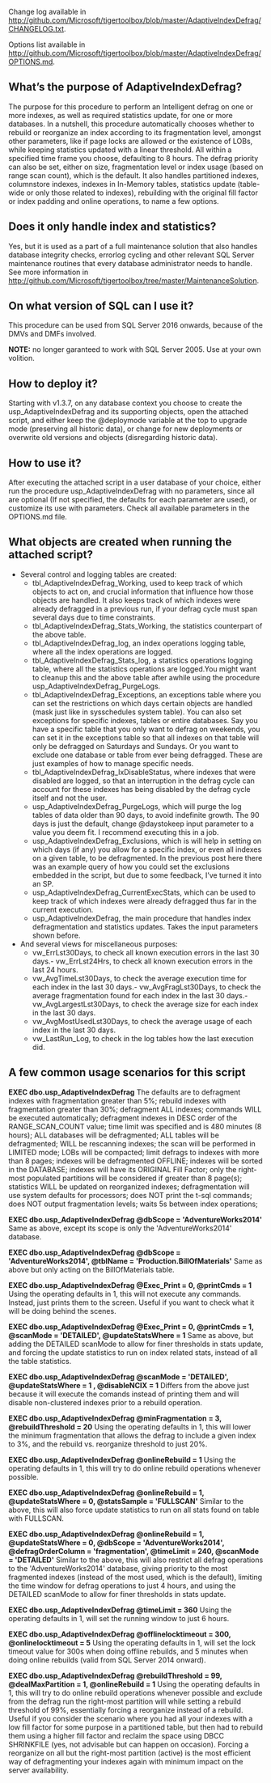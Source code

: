 Change log available in http://github.com/Microsoft/tigertoolbox/blob/master/AdaptiveIndexDefrag/CHANGELOG.txt.

Options list available in http://github.com/Microsoft/tigertoolbox/blob/master/AdaptiveIndexDefrag/OPTIONS.md.

## What’s the purpose of AdaptiveIndexDefrag?
The purpose for this procedure to perform an Intelligent defrag on one or more indexes, as well as required statistics update, for one or more databases. In a nutshell, this procedure automatically chooses whether to rebuild or reorganize an index according to its fragmentation level, amongst other parameters, like if page locks are allowed or the existence of LOBs, while keeping statistics updated with a linear threshold. All within a specified time frame you choose, defaulting to 8 hours. The defrag priority can also be set, either on size, fragmentation level or index usage (based on range scan count), which is the default. It also handles partitioned indexes, columnstore indexes, indexes in In-Memory tables, statistics update (table-wide or only those related to indexes), rebuilding with the original fill factor or index padding and online operations, to name a few options.

## Does it only handle index and statistics?
Yes, but it is used as a part of a full maintenance solution that also handles database integrity checks, errorlog cycling and other relevant SQL Server maintenance routines that every database administrator needs to handle. See more information in http://github.com/Microsoft/tigertoolbox/tree/master/MaintenanceSolution.

## On what version of SQL can I use it?
This procedure can be used from SQL Server 2016 onwards, because of the DMVs and DMFs involved.

**NOTE:** no longer garanteed to work with SQL Server 2005. Use at your own volition.

## How to deploy it?
Starting with v1.3.7, on any database context you choose to create the usp_AdaptiveIndexDefrag and its supporting objects, open the attached script, and either keep the @deploymode variable at the top to upgrade mode (preserving all historic data), or change for new deployments or overwrite old versions and objects (disregarding historic data).

## How to use it?
After executing the attached script in a user database of your choice, either run the procedure usp_AdaptiveIndexDefrag with no parameters, since all are optional (If not specified, the defaults for each parameter are used), or customize its use with parameters. Check all available parameters in the OPTIONS.md file.

## What objects are created when running the attached script?

- Several control and logging tables are created:
  - tbl_AdaptiveIndexDefrag_Working, used to keep track of which objects to act on, and crucial information that influence how those objects are handled. It also keeps track of which indexes were already defragged in a previous run, if your defrag cycle must span several days due to time constraints.
  - tbl_AdaptiveIndexDefrag_Stats_Working, the statistics counterpart of the above table.
  - tbl_AdaptiveIndexDefrag_log, an index operations logging table, where all the index operations are logged.
  - tbl_AdaptiveIndexDefrag_Stats_log, a statistics operations logging table, where all the statistics operations are logged.You might want to cleanup this and the above table after awhile using the procedure usp_AdaptiveIndexDefrag_PurgeLogs.
  - tbl_AdaptiveIndexDefrag_Exceptions, an exceptions table where you can set the restrictions on which days certain objects are handled (mask just like in sysschedules system table). You can also set exceptions for specific indexes, tables or entire databases. Say you have a specific table that you only want to defrag on weekends, you can set it in the exceptions table so that all indexes on that table will only be defragged on Saturdays and Sundays. Or you want to exclude one database or table from ever being defragged. These are just examples of how to manage specific needs.
  - tbl_AdaptiveIndexDefrag_IxDisableStatus, where indexes that were disabled are logged, so that an interruption in the defrag cycle can account for these indexes has being disabled by the defrag cycle itself and not the user.
  - usp_AdaptiveIndexDefrag_PurgeLogs, which will purge the log tables of data older than 90 days, to avoid indefinite growth. The 90 days is just the default, change @daystokeep input parameter to a value you deem fit. I recommend executing this in a job.
  - usp_AdaptiveIndexDefrag_Exclusions, which is will help in setting on which days (if any) you allow for a specific index, or even all indexes on a given table, to be defragmented. In the previous post here there was an example query of how you could set the exclusions embedded in the script, but due to some feedback, I’ve turned it into an SP.
  - usp_AdaptiveIndexDefrag_CurrentExecStats, which can be used to keep track of which indexes were already defragged thus far in the current execution.
  - usp_AdaptiveIndexDefrag, the main procedure that handles index defragmentation and statistics updates. Takes the input parameters shown before.
- And several views for miscellaneous purposes:
  - vw_ErrLst30Days, to check all known execution errors in the last 30 days.- vw_ErrLst24Hrs, to check all known execution errors in the last 24 hours.
  - vw_AvgTimeLst30Days, to check the average execution time for each index in the last 30 days.- vw_AvgFragLst30Days, to check the average fragmentation found for each index in the last 30 days.- vw_AvgLargestLst30Days, to check the average size for each index in the last 30 days.
  - vw_AvgMostUsedLst30Days, to check the average usage of each index in the last 30 days.
  - vw_LastRun_Log, to check in the log tables how the last execution did.

## A few common usage scenarios for this script

**EXEC dbo.usp_AdaptiveIndexDefrag**
The defaults are to defragment indexes with fragmentation greater than 5%; rebuild indexes with fragmentation greater than 30%; defragment ALL indexes; commands WILL be executed automatically; defragment indexes in DESC order of the RANGE_SCAN_COUNT value; time limit was specified and is 480 minutes (8 hours); ALL databases will be defragmented; ALL tables will be defragmented; WILL be rescanning indexes; the scan will be performed in LIMITED mode; LOBs will be compacted; limit defrags to indexes with more than 8 pages; indexes will be defragmented OFFLINE; indexes will be sorted in the DATABASE; indexes will have its ORIGINAL Fill Factor; only the right-most populated partitions will be considered if greater than 8 page(s); statistics WILL be updated on reorganized indexes; defragmentation will use system defaults for processors; does NOT print the t-sql commands; does NOT output fragmentation levels; waits 5s between index operations;

**EXEC dbo.usp_AdaptiveIndexDefrag @dbScope = 'AdventureWorks2014'**
Same as above, except its scope is only the 'AdventureWorks2014' database.

**EXEC dbo.usp_AdaptiveIndexDefrag @dbScope = 'AdventureWorks2014', @tblName = 'Production.BillOfMaterials'**
Same as above but only acting on the BillOfMaterials table.

**EXEC dbo.usp_AdaptiveIndexDefrag @Exec_Print = 0, @printCmds = 1**
Using the operating defaults in 1, this will not execute any commands. Instead, just prints them to the screen. Useful if you want to check what it will be doing behind the scenes.

**EXEC dbo.usp_AdaptiveIndexDefrag @Exec_Print = 0, @printCmds = 1, @scanMode = 'DETAILED', @updateStatsWhere = 1**
Same as above, but adding the DETAILED scanMode to allow for finer thresholds in stats update, and forcing the update statistics to run on index related stats, instead of all the table statistics.

**EXEC dbo.usp_AdaptiveIndexDefrag @scanMode = 'DETAILED', @updateStatsWhere = 1 , @disableNCIX = 1**
Differs from the above just because it will execute the comands instead of printing them and will disable non-clustered indexes prior to a rebuild operation.

**EXEC dbo.usp_AdaptiveIndexDefrag @minFragmentation = 3, @rebuildThreshold = 20**
Using the operating defaults in 1, this will lower the minimum fragmentation that allows the defrag to include a given index to 3%, and the rebuild vs. reorganize threshold to just 20%.

**EXEC dbo.usp_AdaptiveIndexDefrag @onlineRebuild = 1**
Using the operating defaults in 1, this will try to do online rebuild operations whenever possible.

**EXEC dbo.usp_AdaptiveIndexDefrag @onlineRebuild = 1, @updateStatsWhere = 0, @statsSample = 'FULLSCAN'**
Similar to the above, this will also force update statistics to run on all stats found on table with FULLSCAN.

**EXEC dbo.usp_AdaptiveIndexDefrag @onlineRebuild = 1, @updateStatsWhere = 0, @dbScope = 'AdventureWorks2014', @defragOrderColumn = 'fragmentation', @timeLimit = 240, @scanMode = 'DETAILED'**
Similar to the above, this will also restrict all defrag operations to the 'AdventureWorks2014' database, giving priority to the most fragmented indexes (instead of the most used, which is the default), limiting the time window for defrag operations to just 4 hours, and using the DETAILED scanMode to allow for finer thresholds in stats update.

**EXEC dbo.usp_AdaptiveIndexDefrag @timeLimit = 360**
Using the operating defaults in 1, will set the running window to just 6 hours.

**EXEC dbo.usp_AdaptiveIndexDefrag @offlinelocktimeout = 300, @onlinelocktimeout = 5**
Using the operating defaults in 1, will set the lock timeout value for 300s when doing offline rebuilds, and 5 minutes when doing online rebuilds (valid from SQL Server 2014 onward).

**EXEC dbo.usp_AdaptiveIndexDefrag @rebuildThreshold = 99, @dealMaxPartition = 1, @onlineRebuild = 1**
Using the operating defaults in 1, this will try to do online rebuild operations whenever possible and exclude from the defrag run the right-most partition will while setting a rebuild threshold of 99%, essentially forcing a reorganize instead of a rebuild. Useful if you consider the scenario where you had all your indexes with a low fill factor for some purpose in a partitioned table, but then had to rebuild them using a higher fill factor and reclaim the space using DBCC SHRINKFILE (yes, not advisable but can happen on occasion). Forcing a reorganize on all but the right-most partition (active) is the most efficient way of defragmenting your indexes again with minimum impact on the server availability.
